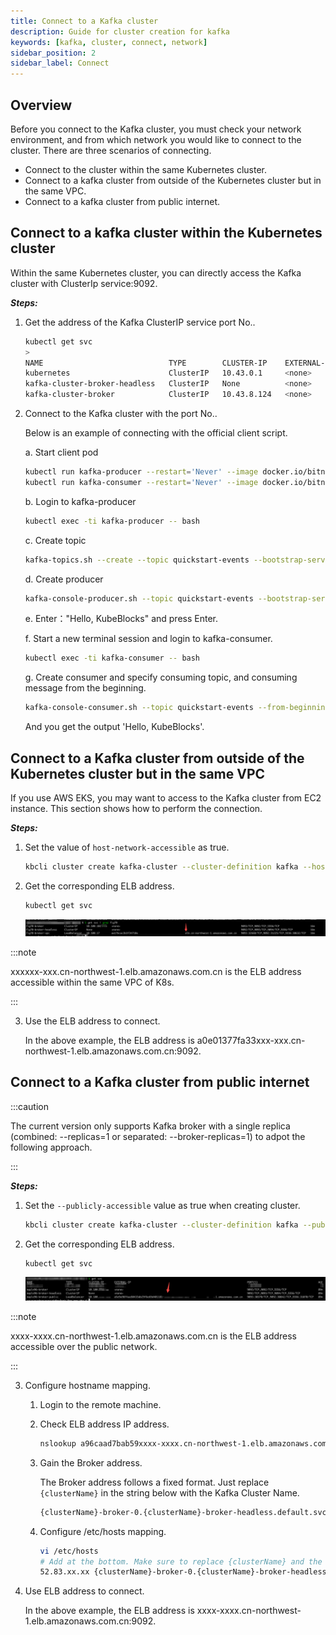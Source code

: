 ```yaml
---
title: Connect to a Kafka cluster 
description: Guide for cluster creation for kafka
keywords: [kafka, cluster, connect, network]
sidebar_position: 2
sidebar_label: Connect
---
```


## Overview

Before you connect to the Kafka cluster, you must check your network environment, and from which network you would like to connect to the cluster.
There are three scenarios of connecting.

* Connect to the cluster within the same Kubernetes cluster.
* Connect to a kafka cluster from outside of the Kubernetes cluster but in the same VPC.
* Connect to a kafka cluster from public internet.

## Connect to a kafka cluster within the Kubernetes cluster

Within the same Kubernetes cluster, you can directly access the Kafka cluster with ClusterIp service:9092.

***Steps:***

1. Get the address of the Kafka ClusterIP service port No..

   ```bash
   kubectl get svc 
   > 
   NAME                            TYPE        CLUSTER-IP    EXTERNAL-IP   PORT(S)                               AGE
   kubernetes                      ClusterIP   10.43.0.1     <none>        443/TCP                               9d
   kafka-cluster-broker-headless   ClusterIP   None          <none>        9092/TCP,9093/TCP,9094/TCP,5556/TCP   7d16h
   kafka-cluster-broker            ClusterIP   10.43.8.124   <none>        9093/TCP,9092/TCP,5556/TCP            7d16h
   ```

2. Connect to the Kafka cluster with the port No..

   Below is an example of connecting with the official client script.

   a. Start client pod

     ```bash
     kubectl run kafka-producer --restart='Never' --image docker.io/bitnami/kafka:3.3.2-debian-11-r54 --command -- sleep infinity
     kubectl run kafka-consumer --restart='Never' --image docker.io/bitnami/kafka:3.3.2-debian-11-r54 --command -- sleep infinity
     ```

   b. Login to kafka-producer

     ```bash
     kubectl exec -ti kafka-producer -- bash
     ```

   c. Create topic

     ```bash
     kafka-topics.sh --create --topic quickstart-events --bootstrap-server xxx-broker:9092
     ```

   d. Create producer

     ```bash
     kafka-console-producer.sh --topic quickstart-events --bootstrap-server xxx-broker:9092 
     ```

   e. Enter："Hello, KubeBlocks" and press Enter.

   f. Start a new terminal session and login to kafka-consumer.

     ```bash
     kubectl exec -ti kafka-consumer -- bash
     ```

   g. Create consumer and specify consuming topic, and consuming message from the beginning.

     ```bash
     kafka-console-consumer.sh --topic quickstart-events --from-beginning --bootstrap-server xxx-broker:9092
     ```

    And you get the output 'Hello, KubeBlocks'.

## Connect to a Kafka cluster from outside of the Kubernetes cluster but in the same VPC

If you use AWS EKS, you may want to access to the Kafka cluster from EC2 instance. This section shows how to perform the connection.

***Steps:***

1. Set the value of `host-network-accessible` as true.

    ```bash
    kbcli cluster create kafka-cluster --cluster-definition kafka --host-network-accessible=true
    ```

2. Get the corresponding ELB address.

   ```bash
   kubectl get svc 
   ```

   ![gain elb address](./../../../img/connect-to-kafka-cluster-gain-elb-address.png)

  :::note

  xxxxxx-xxx.cn-northwest-1.elb.amazonaws.com.cn is the ELB address accessible within the same VPC of K8s.

  :::

3. Use the ELB address to connect.

    In the above example, the ELB address is a0e01377fa33xxx-xxx.cn-northwest-1.elb.amazonaws.com.cn:9092.

## Connect to a Kafka cluster from public internet

:::caution

The current version only supports Kafka broker with a single replica (combined: --replicas=1 or separated: --broker-replicas=1) to adpot the following approach.

:::

***Steps:***

1. Set the `--publicly-accessible` value as true when creating cluster.

    ```bash
    kbcli cluster create kafka-cluster --cluster-definition kafka --publicly-accessible=true
    ```

2. Get the corresponding ELB address.

   ```bash
   kubectl get svc
   ```

   ![gain ELB address cross vpc](./../../../img/kafka-connect-cross-vpc.png)

  :::note

  xxxx-xxxx.cn-northwest-1.elb.amazonaws.com.cn is the ELB address accessible over the public network.

  :::

3. Configure hostname mapping.

   1. Login to the remote machine.
   2. Check ELB address IP address.

      ```bash
      nslookup a96caad7bab59xxxx-xxxx.cn-northwest-1.elb.amazonaws.com.cn
      ```

   3. Gain the Broker address.

      The Broker address follows a fixed format. Just replace `{clusterName}` in the string below with the Kafka Cluster Name.

      ```bash
      {clusterName}-broker-0.{clusterName}-broker-headless.default.svc
      ```

   4. Configure /etc/hosts mapping.

       ```bash
       vi /etc/hosts
       # Add at the bottom. Make sure to replace {clusterName} and the IP address with the actual values:
       52.83.xx.xx {clusterName}-broker-0.{clusterName}-broker-headless.default.svc
       ```

4. Use ELB address to connect.

    In the above example, the ELB address is xxxx-xxxx.cn-northwest-1.elb.amazonaws.com.cn:9092.
